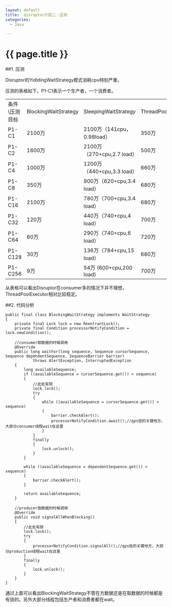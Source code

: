 ```yaml
---
layout: default
title:  disruptor介绍二：压测  
categories:
  - Java

---
```


# {{ page.title }}


##1. 压测

Disruptor的YidldingWaitStrategy模式消耗cpu特别严重。

压测的表格如下，P1-C1表示一个生产者，一个消费者。

<table>
<tr><td>条件\压测目标</td><td>BlockingWaitStrategy</td><td>SleepingWaitStrategy</td><td>ThreadPoolExecutor</td>
</tr>
<tr>
<td>P1-C1</td><td>2100万</td><td>2100万（141cpu，0.98load）</td><td>350万</td>
</tr>
<tr>
<td>P1-C2</td><td>1600万</td><td>2100万（270+cpu,2.7 load）</td><td>500万</td>
</tr>
<tr>
<td>P1-C4</td><td>1000万</td><td>1200万（440+cpu,3.3 load）</td><td>660万</td>
</tr>
<tr>
<td>P1-C8</td><td>350万</td><td>900万（620+cpu,3.4 load）</td><td>680万</td>
</tr>
<tr>
<td>P1-C16</td><td>2100万</td><td>780万（700+cpu,3.4 load）</td><td>680万</td>
</tr>
<tr>
<td>P1-C32</td><td>120万</td><td>440万（740+cpu,4 load）</td><td>700万</td>
</tr>
<tr>
<td>P1-C64</td><td>60万</td><td>290万（740+cpu,6 load）</td><td>720万</td>
</tr>
<tr>
<td>P1-C128</td><td>30万</td><td>136万（784+cpu,15 load）</td><td>680万</td>
</tr>
<tr>
<td>P1-C256</td><td>9万</td><td>54万 (600+cpu,200 load) </td><td>700万</td>
</tr>
</table>

从表格可以看出Disruptor在consumer多的情况下并不理想，ThreadPoolExecutor相对比较稳定。

##2. 代码分析

    public final class BlockingWaitStrategy implements WaitStrategy
    {
        private final Lock lock = new ReentrantLock();
        private final Condition processorNotifyCondition = lock.newCondition();

        //consumer取数据的时候调用
        @Override
        public long waitFor(long sequence, Sequence cursorSequence, Sequence dependentSequence, SequenceBarrier barrier)
                throws AlertException, InterruptedException
        {
            long availableSequence;
            if ((availableSequence = cursorSequence.get()) < sequence)
            {
                //此处有锁
                lock.lock();
                try
                {
                    while ((availableSequence = cursorSequence.get()) < sequence)
                    {
                        barrier.checkAlert();
                        processorNotifyCondition.await();//qps低的关键地方，大部分consumer线程wait在这里
                    }
                }
                finally
                {
                    lock.unlock();
                }
            }

            while ((availableSequence = dependentSequence.get()) < sequence)
            {
                barrier.checkAlert();
            }

            return availableSequence;
        }

        //producer放数据的时候调用
        @Override
        public void signalAllWhenBlocking()
        {
            //此处有锁
            lock.lock();
            try
            {
                processorNotifyCondition.signalAll();//qps低的关键地方，大部分production线程wait在这里
            }
            finally
            {
                lock.unlock();
            }
        }
    }


通过上面可以看出BlockingWaitStrategy不管在方数据还是在取数据的时候都是有锁的。另外大部分线程包括生产者和消费者都在wait。
